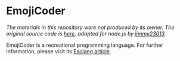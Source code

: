 # EmojiCoder

*The materials in this repository were not produced by its owner. The original source code is [here][EmojiCoder interpreter], adapted for node.js by [jimmy23013].*

EmojiCoder is a recreational programming language. For further information, please visit its [Esolang article].

[EmojiCoder interpreter]: https://github.com/sarahnathanson/EmojiCoder
[Esolang article]: http://esolangs.org/wiki/EmojiCoder
[jimmy23013]: https://codegolf.stackexchange.com/users/25180/jimmy23013
